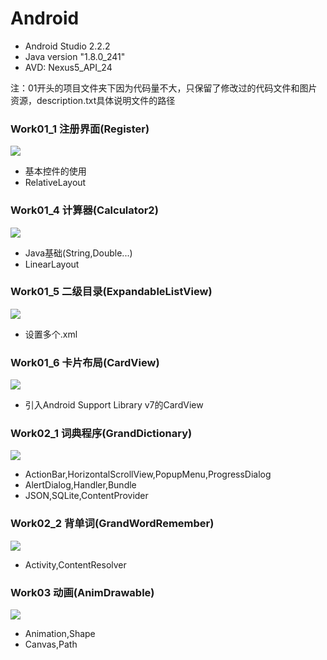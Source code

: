 # Android
- Android Studio 2.2.2 <br> 
- Java version "1.8.0_241" <br> 
- AVD: Nexus5_API_24 <br>

注：01开头的项目文件夹下因为代码量不大，只保留了修改过的代码文件和图片资源，description.txt具体说明文件的路径 <br> 

### Work01_1 注册界面(Register)
![](./Readme_content/work_01_1.png) <br> 
- 基本控件的使用<br>
- RelativeLayout<br> 

### Work01_4 计算器(Calculator2)
![](./Readme_content/work_01_4.png) <br> 
- Java基础(String,Double...)<br>
- LinearLayout<br> 

### Work01_5 二级目录(ExpandableListView)
![](./Readme_content/work_01_5.png) <br> 
- 设置多个.xml<br>

### Work01_6 卡片布局(CardView)
![](./Readme_content/work_01_6.png) <br> 
- 引入Android Support Library v7的CardView<br>

### Work02_1 词典程序(GrandDictionary)
![](./Readme_content/work_02_1.png) <br> 
- ActionBar,HorizontalScrollView,PopupMenu,ProgressDialog
- AlertDialog,Handler,Bundle
- JSON,SQLite,ContentProvider

### Work02_2 背单词(GrandWordRemember)
![](./Readme_content/work_02_2.png) <br> 
- Activity,ContentResolver

### Work03 动画(AnimDrawable)
![](./Readme_content/work_03.png) <br> 
- Animation,Shape
- Canvas,Path
